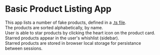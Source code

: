 Basic Product Listing App
=========================

This app lists a number of fake products, defined in a [.ts file](/frontend/src/app/products/services/products/products.ts).  
The products are sorted alphabetically, by name.  
User is able to star products by clicking the heart icon on the product card.  
Starred products appear in the user's whishlist (sidebar).  
Starred products are stored in browser local storage for persistance between sessions.  
